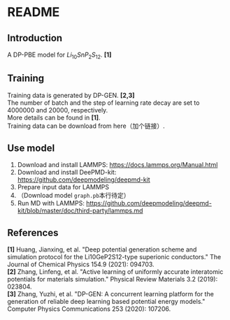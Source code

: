 # README

## Introduction
A DP-PBE model for $Li_{10}SnP_2S_{12}$. **[1]**  


## Training
Training data is generated by DP-GEN. **[2,3]**  
The number of batch and the step of learning rate decay are set to 4000000 and 20000, respectively.  
More details can be found in **[1]**.  
Training data can be download from here（加个链接）.


## Use model
1. Download and install LAMMPS: https://docs.lammps.org/Manual.html
2. Download and install DeePMD-kit: https://github.com/deepmodeling/deepmd-kit
3. Prepare input data for LAMMPS
4. （Download model `graph.pb`本行待定）
5. Run MD with LAMMPS: https://github.com/deepmodeling/deepmd-kit/blob/master/doc/third-party/lammps.md

## References
**[1]** Huang, Jianxing, et al. "Deep potential generation scheme and simulation protocol for the Li10GeP2S12-type superionic conductors." The Journal of Chemical Physics 154.9 (2021): 094703.  
**[2]** Zhang, Linfeng, et al. "Active learning of uniformly accurate interatomic potentials for materials simulation." Physical Review Materials 3.2 (2019): 023804.  
**[3]** Zhang, Yuzhi, et al. "DP-GEN: A concurrent learning platform for the generation of reliable deep learning based potential energy models." Computer Physics Communications 253 (2020): 107206.


